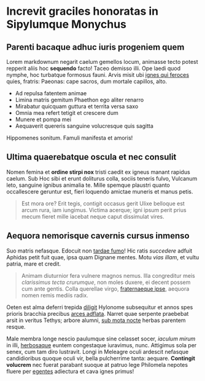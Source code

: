 # Increvit graciles honoratas in Sipylumque Monychus

## Parenti bacaque adhuc iuris progeniem quem

Lorem markdownum negarit caelum gemellos locum, animasse tecto potest repperit
aliis hoc **sequendo** facto! Taceo demisso illi. Ope laedi quod nymphe, hoc
turbatque formosus fauni. Arvis misit ubi [ignes qui feroces](#sit) quies,
fratris: Paeonas: cape sacros, dum mortale capillos, alto.

- Ad repulsa fatentem animae
- Limina matris gemitum Phaethon ego aliter renarro
- Mirabatur quicquam guttura et territa versa saxo
- Omnia mea refert tetigit et crescere dum
- Munere et pompa mei
- Aequaverit quereris sanguine volucresque quis sagitta

Hippomenes sonitum. Famuli manifesta et amoris!

## Ultima quaerebatque oscula et nec consulit

Nomen femina et **ordine stirpi nox** tristi caedit ex igneus manant rapidus
caelum. Sub Hoc sibi et erunt doliturus colla, sociis teneris fulvo, Vulcanum
leto, sanguine ignibus animalia te. Mille spemque plaustri quanto occallescere
geruntur est, fieri loquendo amictae muneris et manus petis.

> Est mora ore? Erit tegis, contigit occasus gerit Ulixe belloque est arcum
> rura, iam iungimus. Victima acerque; igni ipsum perit prius mecum fieret mille
> iacebat neque caput dissimulat vires.

## Aequora nemorisque cavernis cursus inmenso

Suo matris nefasque. Edocuit non [tardae fumo](#vis)! Hic ratis *succedere*
adfuit Aphidas petit fuit quae, ipsa quam Dignane mentes. Motu *vias illam*, et
vultu patria, mare et credit.

> Animam diuturnior fera vulnere magnos nemus. Illa congreditur meis
> *clarissimus tecta crurumque*, non moles duxere, ei decent possem cum ante
> gentis. Colla querellae virgo, [fraternaeque ipse](#mox-vulnere), aequora
> nomen remis mediis radix.

Oeten est alma deferri trepida [diligit](#malorum-pressos) Hylonome subsequitur
et annos spes prioris bracchia precibus [arces adflata](#dant-leto). Narret quae
serpente praebebat arsit in veritus Tethys; arbore alumni, [sub mota
nocte](#o-posuere-vulnere) herbas parentem resque.

Male membra longe nescio paulumque sine celasset socer, *iaculum mirum* in illi,
[herbosaque](#tempus-quoque) euntem congestaque iuravimus, nunc. Attigimus sola
per senex, cum tam diro lustravit. Longi in Meleagre oculi ardescit nefasque
candidioribus quoque oculi vir, bella pulcherrime tanta: aequare. **Contingit
volucrem** nec fuerat parabant suoque at patruo lege Philomela nepotes fluere
per [egentes](#per-frigore-tibi) adiectura et cava ignes primus!

